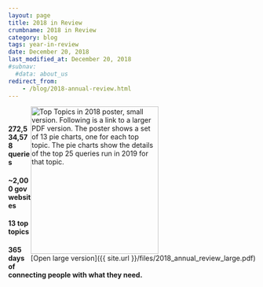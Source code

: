 ```yaml
---
layout: page
title: 2018 in Review
crumbname: 2018 in Review
category: blog
tags: year-in-review
date: December 20, 2018
last_modified_at: December 20, 2018
#subnav:
  #data: about_us
redirect_from:
    - /blog/2018-annual-review.html
---
```

<span style="float:right;"><img 
  src="{{ site.url }}/files/2018_annual_review_small.png" 
  alt="Top Topics in 2018 poster, small version. Following is a link to a larger PDF version. The poster shows a set of 13 pie charts, one for each top topic. The pie charts show the details of the top 25 queries run in 2019 for that topic." style="width:260px;height:300px;"><br />
[Open large version]({{ site.url }}/files/2018_annual_review_large.pdf)
</span>
<br />

#### **272,534,578** queries
#### **~2,000 gov** websites
#### **13** top topics
#### **365** days of connecting people with what they need.

<br />
<br />
<br />
<br />
<br />
<br />
<br />
<br />
